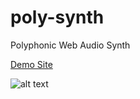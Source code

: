 # poly-synth
Polyphonic Web Audio Synth

[Demo Site](https://errozero.co.uk/stuff/poly/)

![alt text](https://www.errozero.co.uk/stuff/poly/main_image.png "WASYN-1")
